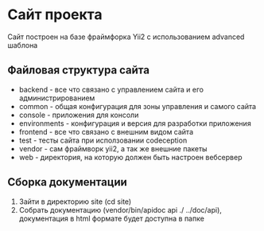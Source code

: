 # Сайт проекта #

Сайт построен на базе фраймфорка Yii2 с использованием advanced шаблона

## Файловая структура сайта ##

* backend - все что связано с управлением сайта и его администрированием
* common - общая конфигурация для зоны управления и самого сайта
* console - приложения для консоли
* environments - конфигурация и версия для разработки приложения
* frontend - все что связано с внешним видом сайта
* test - тесты сайта при исползовании codeception
* vendor - сам фраймворк yii2, а так же внешние пакеты
* web - директория, на которую должен быть настроен вебсервер

## Сборка документации ##

1. Зайти в директорию site (cd site)
2. Собрать документацию (vendor/bin/apidoc api ./ ../doc/api), документация в html формате будет доступна в папке